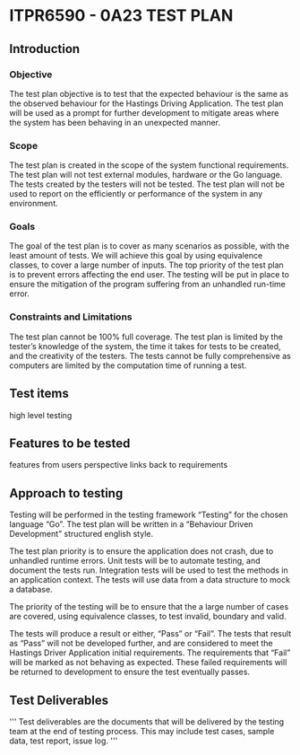 # ITPR6590 - 0A23 TEST PLAN

## Introduction
### Objective
The test plan objective is to test that the expected behaviour is the same as the observed behaviour for the Hastings Driving Application. The test plan will be used as a prompt for further development to mitigate areas where the system has been behaving in an unexpected manner. 

### Scope
The test plan is created in the scope of the system functional requirements. The test plan will not test external modules, hardware or the Go language. The tests created by the testers will not be tested. The test plan will not be used to report on the efficiently or performance of the system in any environment.

### Goals
The goal of the test plan is to cover as many scenarios as possible, with the least amount of tests. We will achieve this goal by using equivalence classes, to cover a large number of inputs.
The top priority of the test plan is to prevent errors affecting the end user. The testing will be put in place to ensure the mitigation of the program suffering from an unhandled run-time error. 

### Constraints and Limitations
The test plan cannot be 100% full coverage. The test plan is limited by the tester’s knowledge of the system, the time it takes for tests to be created, and the creativity of the testers. The tests cannot be fully comprehensive as computers are limited by the computation time of running a test.

## Test items
high level testing

## Features to be tested
features from users perspective
links back to requirements

## Approach to testing
Testing will be performed in the testing framework “Testing” for the chosen language “Go”. The test plan will be written in a “Behaviour Driven Development” structured english style. 

The test plan priority is to ensure the application does not crash, due to unhandled runtime errors.
Unit tests will be to automate testing, and document the tests run. Integration tests will be used to test the methods in an application context. The tests will use data from a data structure to mock a database.

The priority of the testing will be to ensure that the a large number of cases are covered, using equivalence classes, to test invalid, boundary and valid.

The tests will produce a result or either, “Pass” or “Fail”. The tests that result as “Pass” will not be developed further, and are considered to meet the Hastings Driver Application initial requirements. The requirements that “Fail” will be marked as not behaving as expected. These failed requirements will be returned to development to ensure the test eventually passes.


## Test Deliverables
''' Test deliverables are the documents that will be delivered by the testing team at the end of testing process.
This may include test cases, sample data, test report, issue log. '''
